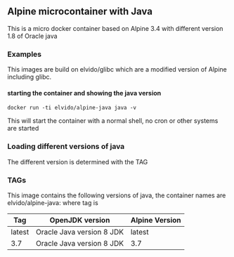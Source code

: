 ## Alpine microcontainer with Java

This is a micro docker container based on Alpine 3.4 with different version 1.8 of Oracle java

### Examples

This images are build on elvido/glibc which are a modified version of Alpine including glibc.

#### starting the container and showing the java version

	docker run -ti elvido/alpine-java java -v

This will start the container with a normal shell, no cron or other systems are started

### Loading different versions of java

The different version is determined with the TAG 

### TAGs

This image contains the following versions of java, the container names are
elvido/alpine-java:<tag> where tag is

| Tag    | OpenJDK version             | Alpine Version |
| ------ | ----------------------------| ---------------|
| latest |  Oracle Java version 8 JDK  | latest         |
| 3.7    |  Oracle Java version 8 JDK  | 3.7            |
